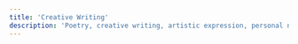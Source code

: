 ```yaml
---
title: 'Creative Writing'
description: 'Poetry, creative writing, artistic expression, personal narratives, and emotional storytelling through verse and prose.'
---
```

